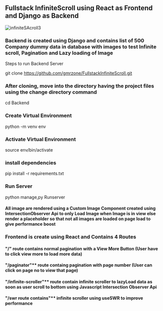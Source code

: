 ## Fullstack InfiniteScroll using React as Frontend and Django as Backend
![infiniteSAcroll3](https://user-images.githubusercontent.com/65633542/116314846-80899300-a764-11eb-9859-b6397bfc0905.gif)
### Backend is created using Django and contains list of 500 Company dummy data in database with images to test Infinite scroll, Pagination and Lazy loading of Image


Steps to run Backend Server

git clone https://github.com/gmrzone/FullstackInfiniteScroll.git
### After cloning, move into the directory having the project files using the change directory command
cd Backend
### Create Virtual Environment
python -m venv env

### Activate Virtual Environment
source env/bin/activate

### install dependencies
pip install -r requirements.txt

### Run Server
python manage,py Runserver


#### All image are rendered using a Custom Image Component created using IntersectionObserver Api to only Load Image when Image is in view else render a placeholder so that not all images are loaded on page load to give performance boost

### Frontend is create using React and Contains 4 Routes

#### "/" route contains normal pagination with a View More Button (User have to click view more to load more data) <br>

#### "/paginator"** route containg pagination with page number (User can click on page no to view that page) <br>

#### "/infinite-scroller"** route contain infinite scroller to lazyLoad data as soon as user scroll to bottom using Javascript Intersection Observer Api<br>

#### "/swr route contains"** infinite scroller using useSWR to improve performance <br>




